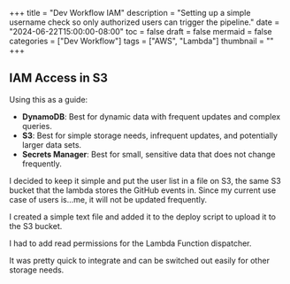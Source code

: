 +++
title = "Dev Workflow IAM"
description = "Setting up a simple username check so only authorized users can trigger the pipeline."
date = "2024-06-22T15:00:00-08:00"
toc = false
draft = false
mermaid = false
categories = ["Dev Workflow"]
tags = ["AWS", "Lambda"]
thumbnail = ""
+++

## IAM Access in S3

Using this as a guide:

* **DynamoDB**: Best for dynamic data with frequent updates and complex queries.
* **S3**: Best for simple storage needs, infrequent updates, and potentially larger data sets.
* **Secrets Manager**: Best for small, sensitive data that does not change frequently.

I decided to keep it simple and put the user list in a file on S3, the same S3 bucket that the lambda stores the GitHub events in.
Since my current use case of users is...me, it will not be updated frequently.

I created a simple text file and added it to the deploy script to upload it to the S3 bucket.

I had to add read permissions for the Lambda Function dispatcher.

It was pretty quick to integrate and can be switched out easily for other storage needs.

